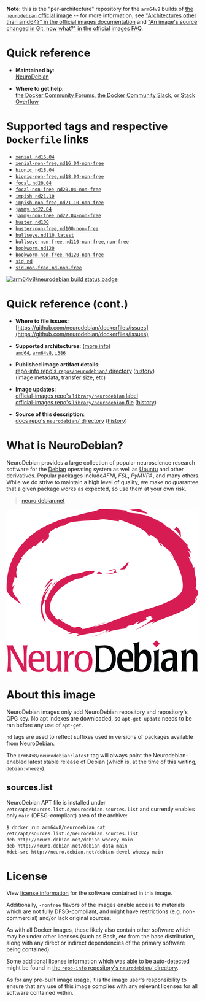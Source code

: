 <!--

********************************************************************************

WARNING:

    DO NOT EDIT "neurodebian/README.md"

    IT IS AUTO-GENERATED

    (from the other files in "neurodebian/" combined with a set of templates)

********************************************************************************

-->

**Note:** this is the "per-architecture" repository for the `arm64v8` builds of [the `neurodebian` official image](https://hub.docker.com/_/neurodebian) -- for more information, see ["Architectures other than amd64?" in the official images documentation](https://github.com/docker-library/official-images#architectures-other-than-amd64) and ["An image's source changed in Git, now what?" in the official images FAQ](https://github.com/docker-library/faq#an-images-source-changed-in-git-now-what).

# Quick reference

-	**Maintained by**:  
	[NeuroDebian](https://github.com/neurodebian/dockerfiles)

-	**Where to get help**:  
	[the Docker Community Forums](https://forums.docker.com/), [the Docker Community Slack](https://dockr.ly/slack), or [Stack Overflow](https://stackoverflow.com/search?tab=newest&q=docker)

# Supported tags and respective `Dockerfile` links

-	[`xenial`, `nd16.04`](https://github.com/neurodebian/dockerfiles/blob/c9aa5f02de44d51bfcd81af986829550b227daeb/dockerfiles/xenial/Dockerfile)
-	[`xenial-non-free`, `nd16.04-non-free`](https://github.com/neurodebian/dockerfiles/blob/c9aa5f02de44d51bfcd81af986829550b227daeb/dockerfiles/xenial-non-free/Dockerfile)
-	[`bionic`, `nd18.04`](https://github.com/neurodebian/dockerfiles/blob/c9aa5f02de44d51bfcd81af986829550b227daeb/dockerfiles/bionic/Dockerfile)
-	[`bionic-non-free`, `nd18.04-non-free`](https://github.com/neurodebian/dockerfiles/blob/c9aa5f02de44d51bfcd81af986829550b227daeb/dockerfiles/bionic-non-free/Dockerfile)
-	[`focal`, `nd20.04`](https://github.com/neurodebian/dockerfiles/blob/c9aa5f02de44d51bfcd81af986829550b227daeb/dockerfiles/focal/Dockerfile)
-	[`focal-non-free`, `nd20.04-non-free`](https://github.com/neurodebian/dockerfiles/blob/c9aa5f02de44d51bfcd81af986829550b227daeb/dockerfiles/focal-non-free/Dockerfile)
-	[`impish`, `nd21.10`](https://github.com/neurodebian/dockerfiles/blob/c9aa5f02de44d51bfcd81af986829550b227daeb/dockerfiles/impish/Dockerfile)
-	[`impish-non-free`, `nd21.10-non-free`](https://github.com/neurodebian/dockerfiles/blob/c9aa5f02de44d51bfcd81af986829550b227daeb/dockerfiles/impish-non-free/Dockerfile)
-	[`jammy`, `nd22.04`](https://github.com/neurodebian/dockerfiles/blob/c9aa5f02de44d51bfcd81af986829550b227daeb/dockerfiles/jammy/Dockerfile)
-	[`jammy-non-free`, `nd22.04-non-free`](https://github.com/neurodebian/dockerfiles/blob/c9aa5f02de44d51bfcd81af986829550b227daeb/dockerfiles/jammy-non-free/Dockerfile)
-	[`buster`, `nd100`](https://github.com/neurodebian/dockerfiles/blob/c9aa5f02de44d51bfcd81af986829550b227daeb/dockerfiles/buster/Dockerfile)
-	[`buster-non-free`, `nd100-non-free`](https://github.com/neurodebian/dockerfiles/blob/c9aa5f02de44d51bfcd81af986829550b227daeb/dockerfiles/buster-non-free/Dockerfile)
-	[`bullseye`, `nd110`, `latest`](https://github.com/neurodebian/dockerfiles/blob/c9aa5f02de44d51bfcd81af986829550b227daeb/dockerfiles/bullseye/Dockerfile)
-	[`bullseye-non-free`, `nd110-non-free`, `non-free`](https://github.com/neurodebian/dockerfiles/blob/c9aa5f02de44d51bfcd81af986829550b227daeb/dockerfiles/bullseye-non-free/Dockerfile)
-	[`bookworm`, `nd120`](https://github.com/neurodebian/dockerfiles/blob/c9aa5f02de44d51bfcd81af986829550b227daeb/dockerfiles/bookworm/Dockerfile)
-	[`bookworm-non-free`, `nd120-non-free`](https://github.com/neurodebian/dockerfiles/blob/c9aa5f02de44d51bfcd81af986829550b227daeb/dockerfiles/bookworm-non-free/Dockerfile)
-	[`sid`, `nd`](https://github.com/neurodebian/dockerfiles/blob/c9aa5f02de44d51bfcd81af986829550b227daeb/dockerfiles/sid/Dockerfile)
-	[`sid-non-free`, `nd-non-free`](https://github.com/neurodebian/dockerfiles/blob/c9aa5f02de44d51bfcd81af986829550b227daeb/dockerfiles/sid-non-free/Dockerfile)

[![arm64v8/neurodebian build status badge](https://img.shields.io/jenkins/s/https/doi-janky.infosiftr.net/job/multiarch/job/arm64v8/job/neurodebian.svg?label=arm64v8/neurodebian%20%20build%20job)](https://doi-janky.infosiftr.net/job/multiarch/job/arm64v8/job/neurodebian/)

# Quick reference (cont.)

-	**Where to file issues**:  
	[https://github.com/neurodebian/dockerfiles/issues](https://github.com/neurodebian/dockerfiles/issues)

-	**Supported architectures**: ([more info](https://github.com/docker-library/official-images#architectures-other-than-amd64))  
	[`amd64`](https://hub.docker.com/r/amd64/neurodebian/), [`arm64v8`](https://hub.docker.com/r/arm64v8/neurodebian/), [`i386`](https://hub.docker.com/r/i386/neurodebian/)

-	**Published image artifact details**:  
	[repo-info repo's `repos/neurodebian/` directory](https://github.com/docker-library/repo-info/blob/master/repos/neurodebian) ([history](https://github.com/docker-library/repo-info/commits/master/repos/neurodebian))  
	(image metadata, transfer size, etc)

-	**Image updates**:  
	[official-images repo's `library/neurodebian` label](https://github.com/docker-library/official-images/issues?q=label%3Alibrary%2Fneurodebian)  
	[official-images repo's `library/neurodebian` file](https://github.com/docker-library/official-images/blob/master/library/neurodebian) ([history](https://github.com/docker-library/official-images/commits/master/library/neurodebian))

-	**Source of this description**:  
	[docs repo's `neurodebian/` directory](https://github.com/docker-library/docs/tree/master/neurodebian) ([history](https://github.com/docker-library/docs/commits/master/neurodebian))

# What is NeuroDebian?

NeuroDebian provides a large collection of popular neuroscience research software for the [Debian](http://www.debian.org) operating system as well as [Ubuntu](http://www.ubuntu.com) and other derivatives. Popular packages include*AFNI*, *FSL*, *PyMVPA*, and many others. While we do strive to maintain a high level of quality, we make no guarantee that a given package works as expected, so use them at your own risk.

> [neuro.debian.net](http://neuro.debian.net/)

![logo](https://raw.githubusercontent.com/docker-library/docs/90ee9ce81aa27322936d7faf585ffc45b7def890/neurodebian/logo.png)

# About this image

NeuroDebian images only add NeuroDebian repository and repository's GPG key. No apt indexes are downloaded, so `apt-get update` needs to be ran before any use of `apt-get`.

`nd` tags are used to reflect suffixes used in versions of packages available from NeuroDebian.

The `arm64v8/neurodebian:latest` tag will always point the Neurodebian-enabled latest stable release of Debian (which is, at the time of this writing, `debian:wheezy`).

## sources.list

NeuroDebian APT file is installed under `/etc/apt/sources.list.d/neurodebian.sources.list` and currently enables only `main` (DFSG-compliant) area of the archive:

```console
$ docker run arm64v8/neurodebian cat /etc/apt/sources.list.d/neurodebian.sources.list
deb http://neuro.debian.net/debian wheezy main
deb http://neuro.debian.net/debian data main
#deb-src http://neuro.debian.net/debian-devel wheezy main
```

# License

View [license information](https://www.debian.org/social_contract#guidelines) for the software contained in this image.

Additionally, `-nonfree` flavors of the images enable access to materials which are not fully DFSG-compliant, and might have restrictions (e.g. non-commercial) and/or lack original sources.

As with all Docker images, these likely also contain other software which may be under other licenses (such as Bash, etc from the base distribution, along with any direct or indirect dependencies of the primary software being contained).

Some additional license information which was able to be auto-detected might be found in [the `repo-info` repository's `neurodebian/` directory](https://github.com/docker-library/repo-info/tree/master/repos/neurodebian).

As for any pre-built image usage, it is the image user's responsibility to ensure that any use of this image complies with any relevant licenses for all software contained within.
